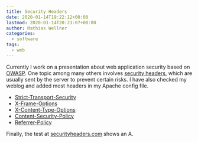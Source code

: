 ```yaml
---
title: Security Headers
date: 2020-01-14T19:22:12+00:00
lastmod: 2020-01-14T20:23:07+00:00
author: Mathias Wellner
categories:
  - software
tags:
  - web
---
```


Currently I work on a presentation about web application security based on [OWASP](https://wiki.owasp.org/index.php/Main_Page). One topic among many others involves [security headers](https://www.owasp.org/index.php/OWASP_Secure_Headers_Project#tab=Headers), which are usually sent by the server to prevent certain risks. I have also checked my weblog and added most headers in my Apache config file.

- [Strict-Transport-Security](https://developer.mozilla.org/en-US/docs/Web/HTTP/Headers/Strict-Transport-Security)
- [X-Frame-Options](https://developer.mozilla.org/de/docs/Web/HTTP/Headers/X-Frame-Options)
- [X-Content-Type-Options](https://developer.mozilla.org/de/docs/Web/HTTP/Headers/X-Content-Type-Options)
- [Content-Security-Policy](https://developer.mozilla.org/en-US/docs/Web/HTTP/CSP)
- [Referrer-Policy](https://developer.mozilla.org/en-US/docs/Web/HTTP/Headers/Referrer-Policy)

Finally, the test at [securityheaders.com](https://securityheaders.com/) shows an A.
